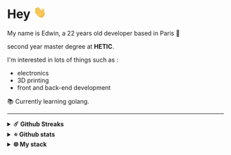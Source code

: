 # Hey <img src="https://raw.githubusercontent.com/parth-27/parth-27/master/Hi.gif" width="30px"> 
</h1>

My name is Edwin, 
a 22 years old developer based in Paris 🌆

second year master degree at **HETIC**.

I'm interested in lots of things such as :
- electronics
- 3D printing
- front and back-end development

📚 Currently learning golang.

<hr>

<details>	
  <summary><b>☄️ Github Streaks</b></summary>

  <br />
  <img height="180em" src="https://github-readme-streak-stats.herokuapp.com/?user=edwinvautier&hide_border=true" />
</details>
<details>
    <summary><b>⭐ Github stats</b></summary>
  <br />
  
[![edwinvautier's github stats](https://github-readme-stats.vercel.app/api?username=edwinvautier&theme=radical&count_private=true&show_icons=true)](https://github.com/anuraghazra/github-readme-stats)

[![Top Langs](https://github-readme-stats.vercel.app/api/top-langs/?username=edwinvautier&layout=compact&theme=radical&hide=javascript,html,css&langs_count=10)](https://github.com/anuraghazra/github-readme-stats)
</details>
<details>	
  <summary><b>🌐 My stack</b></summary>

  <br />
  <img alt="Vue.js" src="https://img.shields.io/badge/vuejs-%2335495e.svg?&style=for-the-badge&logo=vue.js&logoColor=%234FC08D"/>
  <img alt="Go" src="https://img.shields.io/badge/go-%2300ADD8.svg?&style=for-the-badge&logo=go&logoColor=white"/>
  <img alt="PHP" src="https://img.shields.io/badge/php-%23777BB4.svg?&style=for-the-badge&logo=php&logoColor=white"/>
  <img alt="C++" src="https://img.shields.io/badge/c++-%2300599C.svg?&style=for-the-badge&logo=c%2B%2B&ogoColor=white"/>
  <img alt="JavaScript" src="https://img.shields.io/badge/javascript-%23323330.svg?&style=for-the-badge&logo=javascript&logoColor=%23F7DF1E"/>
  <img alt="Docker" src="https://img.shields.io/badge/docker-%230db7ed.svg?&style=for-the-badge&logo=docker&logoColor=white"/>
  <img alt="Git" src="https://img.shields.io/badge/git-%23F05033.svg?&style=for-the-badge&logo=git&logoColor=white"/>
  <img alt="Raspberry Pi" src="https://img.shields.io/badge/-RaspberryPi-C51A4A?style=for-the-badge&logo=Raspberry-Pi"/>
  <img alt="Arduino" src="https://img.shields.io/badge/-Arduino-00979D?style=for-the-badge&logo=Arduino&logoColor=white"/>
  <img alt="Ubuntu" src="https://img.shields.io/badge/Ubuntu-E95420?style=for-the-badge&logo=ubuntu&logoColor=white" />
</details>
